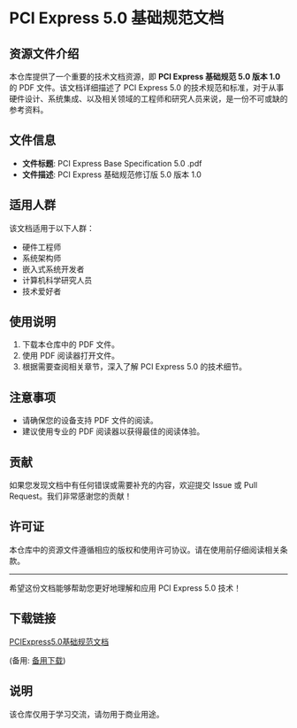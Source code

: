 # PCI Express 5.0 基础规范文档

## 资源文件介绍

本仓库提供了一个重要的技术文档资源，即 **PCI Express 基础规范 5.0 版本 1.0** 的 PDF 文件。该文档详细描述了 PCI Express 5.0 的技术规范和标准，对于从事硬件设计、系统集成、以及相关领域的工程师和研究人员来说，是一份不可或缺的参考资料。

## 文件信息

- **文件标题**: PCI Express Base Specification 5.0 .pdf
- **文件描述**: PCI Express 基础规范修订版 5.0 版本 1.0

## 适用人群

该文档适用于以下人群：

- 硬件工程师
- 系统架构师
- 嵌入式系统开发者
- 计算机科学研究人员
- 技术爱好者

## 使用说明

1. 下载本仓库中的 PDF 文件。
2. 使用 PDF 阅读器打开文件。
3. 根据需要查阅相关章节，深入了解 PCI Express 5.0 的技术细节。

## 注意事项

- 请确保您的设备支持 PDF 文件的阅读。
- 建议使用专业的 PDF 阅读器以获得最佳的阅读体验。

## 贡献

如果您发现文档中有任何错误或需要补充的内容，欢迎提交 Issue 或 Pull Request。我们非常感谢您的贡献！

## 许可证

本仓库中的资源文件遵循相应的版权和使用许可协议。请在使用前仔细阅读相关条款。

---

希望这份文档能够帮助您更好地理解和应用 PCI Express 5.0 技术！

## 下载链接
[PCIExpress5.0基础规范文档](https://pan.quark.cn/s/453d5a3e3054) 

(备用: [备用下载](https://pan.baidu.com/s/1FghZZXRKe9KCR9L2SmpFlg?pwd=23cl))

## 说明

该仓库仅用于学习交流，请勿用于商业用途。
